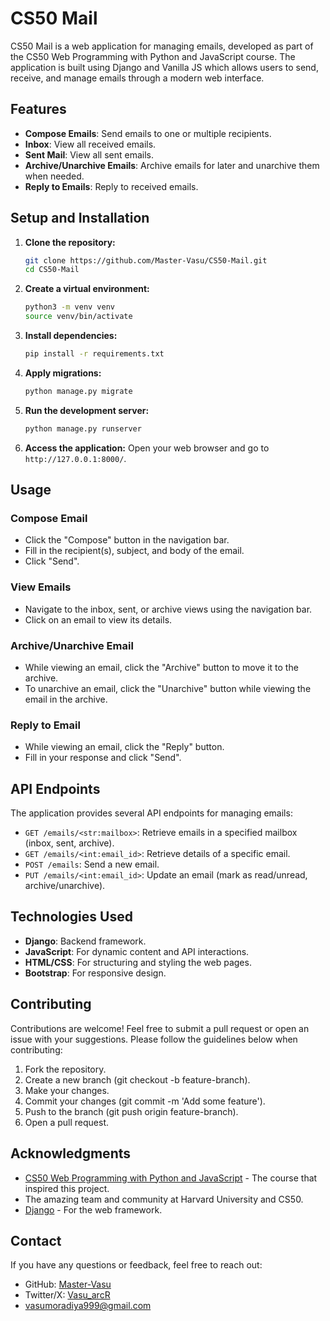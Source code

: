 # CS50 Mail

CS50 Mail is a web application for managing emails, developed as part of the CS50 Web Programming with Python and JavaScript course. The application is built using Django and Vanilla JS which allows users to send, receive, and manage emails through a modern web interface.


## Features

- **Compose Emails**: Send emails to one or multiple recipients.
- **Inbox**: View all received emails.
- **Sent Mail**: View all sent emails.
- **Archive/Unarchive Emails**: Archive emails for later and unarchive them when needed.
- **Reply to Emails**: Reply to received emails.


## Setup and Installation

1. **Clone the repository:**

   ```bash
   git clone https://github.com/Master-Vasu/CS50-Mail.git
   cd CS50-Mail

2. **Create a virtual environment:**

    ```bash
    python3 -m venv venv
    source venv/bin/activate

3. **Install dependencies:**

    ```bash
    pip install -r requirements.txt

4. **Apply migrations:**

    ```bash
    python manage.py migrate

5. **Run the development server:**

    ```bash
    python manage.py runserver

6. **Access the application:**
    Open your web browser and go to `http://127.0.0.1:8000/`.


## Usage

### Compose Email

- Click the "Compose" button in the navigation bar.
- Fill in the recipient(s), subject, and body of the email.
- Click "Send".

### View Emails

- Navigate to the inbox, sent, or archive views using the navigation bar.
- Click on an email to view its details.

### Archive/Unarchive Email

- While viewing an email, click the "Archive" button to move it to the archive.
- To unarchive an email, click the "Unarchive" button while viewing the email in the archive.

### Reply to Email

- While viewing an email, click the "Reply" button.
- Fill in your response and click "Send".


## API Endpoints

The application provides several API endpoints for managing emails:

- `GET /emails/<str:mailbox>`: Retrieve emails in a specified mailbox (inbox, sent, archive).
- `GET /emails/<int:email_id>`: Retrieve details of a specific email.
- `POST /emails`: Send a new email.
- `PUT /emails/<int:email_id>`: Update an email (mark as read/unread, archive/unarchive).


## Technologies Used

- **Django**: Backend framework.
- **JavaScript**: For dynamic content and API interactions.
- **HTML/CSS**: For structuring and styling the web pages.
- **Bootstrap**: For responsive design.


## Contributing

Contributions are welcome! Feel free to submit a pull request or open an issue with your suggestions. Please follow the guidelines below when contributing:

1. Fork the repository.
2. Create a new branch (git checkout -b feature-branch).
3. Make your changes.
4. Commit your changes (git commit -m 'Add some feature').
5. Push to the branch (git push origin feature-branch).
6. Open a pull request.


## Acknowledgments

- [CS50 Web Programming with Python and JavaScript](https://cs50.harvard.edu/web/2020/) - The course that inspired this project.
- The amazing team and community at Harvard University and CS50.
- [Django](https://www.djangoproject.com/) - For the web framework.


## Contact

If you have any questions or feedback, feel free to reach out:

- GitHub: [Master-Vasu](https://github.com/Master-Vasu)
- Twitter/X: [Vasu_arcR](https://x.com/Vasu_arcR)
- vasumoradiya999@gmail.com
